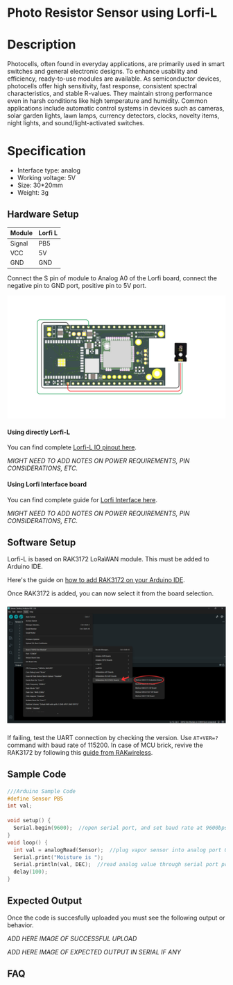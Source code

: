 # Photo Resistor Sensor using Lorfi-L

# Description

Photocells, often found in everyday applications, are primarily used in smart switches and general electronic designs. To enhance usability and efficiency, ready-to-use modules are available. As semiconductor devices, photocells offer high sensitivity, fast response, consistent spectral characteristics, and stable R-values. They maintain strong performance even in harsh conditions like high temperature and humidity. Common applications include automatic control systems in devices such as cameras, solar garden lights, lawn lamps, currency detectors, clocks, novelty items, night lights, and sound/light-activated switches.

# Specification

- Interface type: analog
- Working voltage: 5V
- Size: 30*20mm
- Weight: 3g

## Hardware Setup

|     Module    |   Lorfi L   |
|---------------|-------------|
| Signal        | PB5         |
| VCC           | 5V          |
| GND           | GND         |

Connect the S pin of module to Analog A0 of the Lorfi board, connect the negative pin to GND port, positive pin to 5V port.

![Photo Resistor Sensor](\assets\Images\LORFI_Components\Lorfi-L_Sensors\17.png)

#### Using directly Lorfi-L

You can find complete <a href="/docs/Hardware-Guide.html">Lorfi-L IO pinout here</a>.

*MIGHT NEED TO ADD NOTES ON POWER REQUIREMENTS, PIN CONSIDERATIONS, ETC.*

#### Using Lorfi Interface board

You can find complete guide for <a href="/docs/Hardware-Guide.html">Lorfi Interface here</a>.

*MIGHT NEED TO ADD NOTES ON POWER REQUIREMENTS, PIN CONSIDERATIONS, ETC.*

## Software Setup

Lorfi-L is based on RAK3172 LoRaWAN module. This must be added to Arduino IDE.

Here's the guide on <a href="/docs/Software-Guide.html">how to add RAK3172 on your Arduino IDE</a>.

Once RAK3172 is added, you can now select it from the board selection.

![Software Guide 4](\assets\Images\LORFI_Components\Software-Guide_Images\Software_Guide4.png)

If failing, test the UART connection by checking the version. Use `AT+VER=?` command with baud rate of 115200. In case of MCU brick, revive the RAK3172 by following this [guide from RAKwireless](https://learn.rakwireless.com/hc/en-us/articles/26687606549911-How-To-Guide-STM32CubeProgrammer-for-RAK-Modules).

## **Sample Code**
```c
///Arduino Sample Code
#define Sensor PB5
int val;

void setup() {
  Serial.begin(9600);  //open serial port, and set baud rate at 9600bps
}
void loop() {
  int val = analogRead(Sensor);  //plug vapor sensor into analog port 0
  Serial.print("Moisture is ");
  Serial.println(val, DEC);  //read analog value through serial port printed
  delay(100);
}

```

## Expected Output

Once the code is succesfully uploaded you must see the following output or behavior.

*ADD HERE IMAGE OF SUCCESSFUL UPLOAD*

*ADD HERE IMAGE OF EXPECTED OUTPUT IN SERIAL IF ANY*

## FAQ
